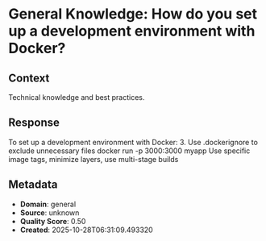 # General Knowledge: How do you set up a development environment with Docker?

## Context
Technical knowledge and best practices.

## Response
To set up a development environment with Docker: 3. Use .dockerignore to exclude unnecessary files docker run -p 3000:3000 myapp Use specific image tags, minimize layers, use multi-stage builds

## Metadata
- **Domain**: general
- **Source**: unknown
- **Quality Score**: 0.50
- **Created**: 2025-10-28T06:31:09.493320
